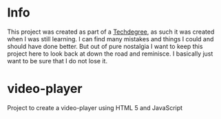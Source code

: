 # Info

This project was created as part of a [Techdegree](https://teamtreehouse.com/techdegree), as such it was created when I was still learning. I can find many mistakes and things I could and should have done better. But out of pure nostalgia I want to keep this project here to look back at down the road and reminisce. I basically just want to be sure that I do not lose it.




# video-player
Project to create a video-player using HTML 5 and JavaScript
